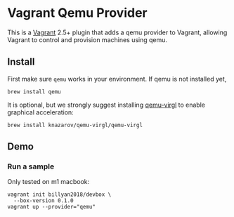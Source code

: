 # Vagrant Qemu Provider

This is a [Vagrant](http://www.vagrantup.com) 2.5+ plugin that adds a
qemu provider to Vagrant, allowing Vagrant to control and provision
machines using qemu.

## Install
First make sure `qemu` works in your environment.
If qemu is not installed yet,
```
brew install qemu
```

It is optional, but we strongly suggest installing [qemu-virgl](https://github.com/knazarov/homebrew-qemu-virgl)
to enable graphical acceleration:
```
brew install knazarov/qemu-virgl/qemu-virgl
```

## Demo

### Run a sample
Only tested on m1 macbook:
```shell
vagrant init billyan2018/devbox \
  --box-version 0.1.0
vagrant up --provider="qemu"
```

